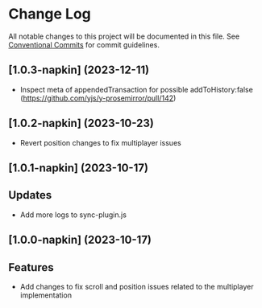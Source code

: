 # Change Log

All notable changes to this project will be documented in this file.
See [Conventional Commits](https://conventionalcommits.org) for commit guidelines.

## [1.0.3-napkin] (2023-12-11)
- Inspect meta of appendedTransaction for possible addToHistory:false (https://github.com/yjs/y-prosemirror/pull/142)

## [1.0.2-napkin] (2023-10-23)
- Revert position changes to fix multiplayer issues

## [1.0.1-napkin] (2023-10-17)

## Updates
- Add more logs to sync-plugin.js

## [1.0.0-napkin] (2023-10-17)

## Features
- Add changes to fix scroll and position issues related to the multiplayer implementation